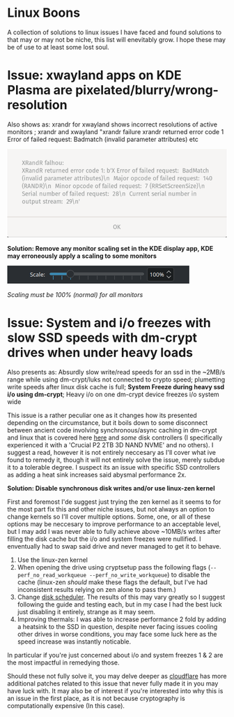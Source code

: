 # Linux Boons
A collection of solutions to linux issues I have faced and found solutions to that may or may not be niche, this list will enevitably grow. I hope these may be of use to at least some lost soul.

# Issue: xwayland apps on KDE Plasma are pixelated/blurry/wrong-resolution
Also shows as: xrandr for xwayland shows incorrect resolutions of active monitors ; xrandr and xwayland "xrandr failure xrandr returned error code 1 Error of failed request: Badmatch (invalid parameter attributes) etc

![image](./resources/Xrandr%20Error.png)

**Solution: Remove any monitor scaling set in the KDE display app, KDE may erroneously apply a scaling to some monitors**

![image](./resources/Scaling.png)

*Scaling must be 100% (normal) for all monitors*

# Issue: System and i/o freezes with slow SSD speeds with dm-crypt drives when under heavy loads
Also presents as: Absurdly slow write/read speeds for an ssd in the ~2MB/s range while using dm-crypt/luks not connected to crypto speed; plumetting write speeds after linux disk cache is full; **System Freeze during heavy ssd i/o using dm-crypt**; Heavy i/o on one dm-crypt device freezes i/o system wide

This issue is a rather peculiar one as it changes how its presented depending on the circumstance, but it boils down to some disconnect between ancient code involving synchronous/async caching in dm-crypt and linux that is covered here [here](https://blog.cloudflare.com/speeding-up-linux-disk-encryption/) and *some* disk controllers (I specifically experienced it with a 'Crucial P2 2TB 3D NAND NVME' and no others). I suggest a read, however it is not entirely neccesary as I'll cover what ive found to remedy it, though it will not entirely solve the issue, merely subdue it to a tolerable degree. I suspect its an issue with specific SSD controllers as adding a heat sink increases said abysmal performance 2x.

**Solution: Disable synchronous disk writes and/or use linux-zen kernel**

First and foremost I'de suggest just trying the zen kernel as it seems to for the most part fix this and other niche issues, but not always an option to change kernels so I'll cover multiple options. Some, one, or all of these options may be neccesary to improve performance to an acceptable level, but I may add I was never able to fully achieve above ~10MB/s writes after filling the disk cache but the i/o and system freezes were nullified. I enventually had to swap said drive and never managed to get it to behave.

1. Use the linux-zen kernel
2. When opening the drive using cryptsetup pass the following flags (`--perf_no_read_workqueue --perf_no_write_workqueue`) to disable the cache (linux-zen *should* make these flags the default, but I've had inconsistent results relying on zen alone to pass them.)
3. Change [disk scheduler](https://wiki.archlinux.org/title/Improving_performance#Input/output_schedulers). The results of this may vary greatly so I suggest following the guide and testing each, but in my case I had the best luck just disabling it entirely, strange as it may seem.
4. Improving thermals: I was able to increase performance 2 fold by adding a heatsink to the SSD in question, despite never facing issues cooling other drives in worse conditions, you may face some luck here as the speed increase was instantly noticable.

In particular if you're just concerned about i/o and system freezes 1 & 2 are the most impactful in remedying those.

Should these not fully solve it, you may delve deeper as [cloudflare](https://blog.cloudflare.com/speeding-up-linux-disk-encryption/) has more additional patches related to this issue that never fully made it in you may have luck with. 
It may also be of interest if you're interested into why this is an issue in the first place, as it is not because cryptography is computationally expensive (In this case).
